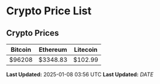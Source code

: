 # Crypto Price List

## Crypto Prices
| Bitcoin | Ethereum | Litecoin |
| ------- | -------- | -------- |
| $96208 | $3348.83 | $102.99 |
**Last Updated:** 2025-01-08 03:56 UTC
**Last Updated:** $DATE$
